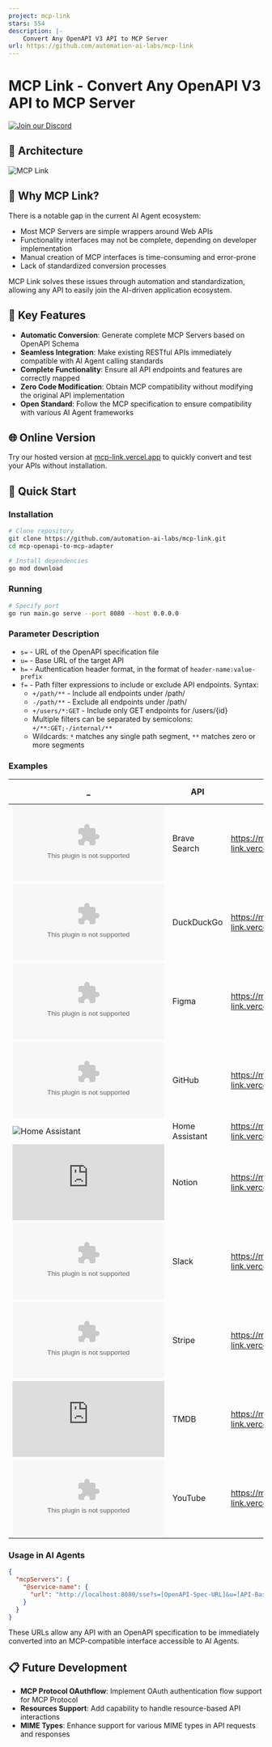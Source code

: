 ```yaml
---
project: mcp-link
stars: 554
description: |-
    Convert Any OpenAPI V3 API to MCP Server
url: https://github.com/automation-ai-labs/mcp-link
---
```


# MCP Link - Convert Any OpenAPI V3 API to MCP Server

[![Join our Discord](https://img.shields.io/discord/1234567890?color=7289da&label=Discord&logo=discord&logoColor=white)](https://discord.gg/qkzfbqdSa9)

## 🧩 Architecture

![MCP Link](assets/diagrams.png)

## 🤔 Why MCP Link?

There is a notable gap in the current AI Agent ecosystem:

- Most MCP Servers are simple wrappers around Web APIs
- Functionality interfaces may not be complete, depending on developer implementation
- Manual creation of MCP interfaces is time-consuming and error-prone
- Lack of standardized conversion processes

MCP Link solves these issues through automation and standardization, allowing any API to easily join the AI-driven application ecosystem.


## 🌟 Key Features

- **Automatic Conversion**: Generate complete MCP Servers based on OpenAPI Schema
- **Seamless Integration**: Make existing RESTful APIs immediately compatible with AI Agent calling standards
- **Complete Functionality**: Ensure all API endpoints and features are correctly mapped
- **Zero Code Modification**: Obtain MCP compatibility without modifying the original API implementation
- **Open Standard**: Follow the MCP specification to ensure compatibility with various AI Agent frameworks


## 🌐 Online Version

Try our hosted version at [mcp-link.vercel.app](https://mcp-link.vercel.app) to quickly convert and test your APIs without installation.


## 🚀 Quick Start

### Installation

```bash
# Clone repository
git clone https://github.com/automation-ai-labs/mcp-link.git
cd mcp-openapi-to-mcp-adapter

# Install dependencies
go mod download
```

### Running

```bash
# Specify port
go run main.go serve --port 8080 --host 0.0.0.0
```


### Parameter Description

- `s=` - URL of the OpenAPI specification file
- `u=` - Base URL of the target API
- `h=` - Authentication header format, in the format of `header-name:value-prefix`
- `f=` - Path filter expressions to include or exclude API endpoints. Syntax:
  - `+/path/**` - Include all endpoints under /path/
  - `-/path/**` - Exclude all endpoints under /path/
  - `+/users/*:GET` - Include only GET endpoints for /users/{id}
  - Multiple filters can be separated by semicolons: `+/**:GET;-/internal/**`
  - Wildcards: `*` matches any single path segment, `**` matches zero or more segments

### Examples
| _ | API | MCP Link URL | Authentication Method |
|------|-----|-------------|---------|
| ![Brave](https://img.logo.dev/brave.com) | Brave Search | https://mcp-link.vercel.app/links/brave | API Key |
| ![DuckDuckGo](https://img.logo.dev/duckduckgo.com) | DuckDuckGo | https://mcp-link.vercel.app/links/duckduckgo | None |
| ![Figma](https://img.logo.dev/figma.com) | Figma | https://mcp-link.vercel.app/links/figma | API Token |
| ![GitHub](https://img.logo.dev/github.com) | GitHub | https://mcp-link.vercel.app/links/github | Bearer Token |
| ![Home Assistant](https://img.logo.dev/home-assistant.io) | Home Assistant | https://mcp-link.vercel.app/links/homeassistant | Bearer Token |
| ![Notion](https://img.logo.dev/notion.so) | Notion | https://mcp-link.vercel.app/links/notion | Bearer Token |
| ![Slack](https://img.logo.dev/slack.com) | Slack | https://mcp-link.vercel.app/links/slack | Bearer Token |
| ![Stripe](https://img.logo.dev/stripe.com) | Stripe | https://mcp-link.vercel.app/links/stripe | Bearer Token |
| ![TMDB](https://img.logo.dev/themoviedb.org) | TMDB | https://mcp-link.vercel.app/links/tmdb | Bearer Token |
| ![YouTube](https://img.logo.dev/youtube.com) | YouTube | https://mcp-link.vercel.app/links/youtube | Bearer Token |

### Usage in AI Agents

```json
{
  "mcpServers": {
    "@service-name": {
      "url": "http://localhost:8080/sse?s=[OpenAPI-Spec-URL]&u=[API-Base-URL]&h=[Auth-Header]:[Value-Prefix]"
    }
  }
}
```

These URLs allow any API with an OpenAPI specification to be immediately converted into an MCP-compatible interface accessible to AI Agents.

## 📋 Future Development

- **MCP Protocol OAuthflow**: Implement OAuth authentication flow support for MCP Protocol
- **Resources Support**: Add capability to handle resource-based API interactions
- **MIME Types**: Enhance support for various MIME types in API requests and responses

